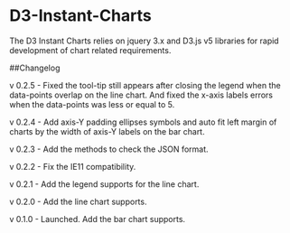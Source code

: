 ﻿# D3-Instant-Charts
The D3 Instant Charts relies on jquery 3.x and D3.js v5 libraries for rapid development of chart related requirements.

##Changelog

v 0.2.5 - Fixed the tool-tip still appears after closing the legend when the data-points overlap on the line chart. And fixed the x-axis labels errors when the data-points was less or equal to 5.

v 0.2.4 - Add axis-Y padding ellipses symbols and auto fit left margin of charts by the width of axis-Y labels on the bar chart.

v 0.2.3 - Add the methods to check the JSON format.

v 0.2.2 - Fix the IE11 compatibility.

v 0.2.1 - Add the legend supports for the line chart.

v 0.2.0 - Add the line chart supports.

v 0.1.0 - Launched. Add the bar chart supports.

